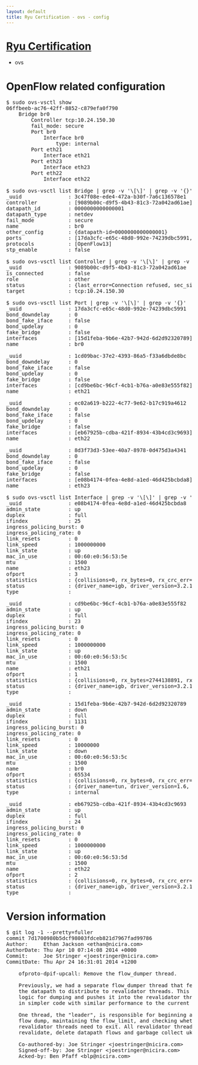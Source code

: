 ```yaml
---
layout: default
title: Ryu Certification - ovs - config
---
```

# [Ryu Certification](http://osrg.github.io/ryu/certification.html)
* ovs 

# OpenFlow related configuration
<pre>
$ sudo ovs-vsctl show
06ffbeeb-ac76-42ff-8852-c879efa0f790
    Bridge br0
        Controller tcp:10.24.150.30
        fail_mode: secure
        Port br0
            Interface br0
                type: internal
        Port eth21
            Interface eth21
        Port eth23
            Interface eth23
        Port eth22
            Interface eth22

$ sudo ovs-vsctl list Bridge | grep -v '\[\]' | grep -v '{}'
_uuid               : 3c47f08e-ede4-472a-b30f-7a6c136578e1
controller          : [9089b00c-d9f5-4b43-81c3-72a042ad61ae]
datapath_id         : 0000000000000001
datapath_type       : netdev
fail_mode           : secure
name                : br0
other_config        : {datapath-id=0000000000000001}
ports               : [17da3cfc-e65c-48d0-992e-74239dbc5991, 1cd09bac-37e2-4393-86a5-f33a6dbde8bc, 8d3f73d3-53ee-40a7-8978-0d475d3a4341, ec02a619-b222-4c77-9e62-b17c919a4612]
protocols           : [OpenFlow13]
stp_enable          : false

$ sudo ovs-vsctl list Controller | grep -v '\[\]' | grep -v '{}'
_uuid               : 9089b00c-d9f5-4b43-81c3-72a042ad61ae
is_connected        : false
role                : other
status              : {last_error=Connection refused, sec_since_connect=566, sec_since_disconnect=1, state=BACKOFF}
target              : tcp:10.24.150.30

$ sudo ovs-vsctl list Port | grep -v '\[\]' | grep -v '{}'
_uuid               : 17da3cfc-e65c-48d0-992e-74239dbc5991
bond_downdelay      : 0
bond_fake_iface     : false
bond_updelay        : 0
fake_bridge         : false
interfaces          : [15d1feba-9b6e-42b7-942d-6d2d92320789]
name                : br0

_uuid               : 1cd09bac-37e2-4393-86a5-f33a6dbde8bc
bond_downdelay      : 0
bond_fake_iface     : false
bond_updelay        : 0
fake_bridge         : false
interfaces          : [cd9be6bc-96cf-4cb1-b76a-a0e83e555f82]
name                : eth21

_uuid               : ec02a619-b222-4c77-9e62-b17c919a4612
bond_downdelay      : 0
bond_fake_iface     : false
bond_updelay        : 0
fake_bridge         : false
interfaces          : [eb67925b-cdba-421f-8934-43b4cd3c9693]
name                : eth22

_uuid               : 8d3f73d3-53ee-40a7-8978-0d475d3a4341
bond_downdelay      : 0
bond_fake_iface     : false
bond_updelay        : 0
fake_bridge         : false
interfaces          : [e08b4174-0fea-4e8d-a1ed-46d425bcbda8]
name                : eth23

$ sudo ovs-vsctl list Interface | grep -v '\[\]' | grep -v '{}'
_uuid               : e08b4174-0fea-4e8d-a1ed-46d425bcbda8
admin_state         : up
duplex              : full
ifindex             : 25
ingress_policing_burst: 0
ingress_policing_rate: 0
link_resets         : 0
link_speed          : 1000000000
link_state          : up
mac_in_use          : 00:60:e0:56:53:5e
mtu                 : 1500
name                : eth23
ofport              : 3
statistics          : {collisions=0, rx_bytes=0, rx_crc_err=0, rx_dropped=0, rx_errors=0, rx_frame_err=0, rx_over_err=0, rx_packets=0, tx_bytes=1395684000, tx_dropped=0, tx_errors=0, tx_packets=930456}
status              : {driver_name=igb, driver_version=3.2.10-k, firmware_version=2.10-9}
type                : 

_uuid               : cd9be6bc-96cf-4cb1-b76a-a0e83e555f82
admin_state         : up
duplex              : full
ifindex             : 23
ingress_policing_burst: 0
ingress_policing_rate: 0
link_resets         : 0
link_speed          : 1000000000
link_state          : up
mac_in_use          : 00:60:e0:56:53:5c
mtu                 : 1500
name                : eth21
ofport              : 1
statistics          : {collisions=0, rx_bytes=2744138891, rx_crc_err=0, rx_dropped=0, rx_errors=0, rx_frame_err=0, rx_over_err=0, rx_packets=1845424, tx_bytes=0, tx_dropped=0, tx_errors=0, tx_packets=0}
status              : {driver_name=igb, driver_version=3.2.10-k, firmware_version=2.10-9}
type                : 

_uuid               : 15d1feba-9b6e-42b7-942d-6d2d92320789
admin_state         : down
duplex              : full
ifindex             : 1131
ingress_policing_burst: 0
ingress_policing_rate: 0
link_resets         : 0
link_speed          : 10000000
link_state          : down
mac_in_use          : 00:60:e0:56:53:5c
mtu                 : 1500
name                : br0
ofport              : 65534
statistics          : {collisions=0, rx_bytes=0, rx_crc_err=0, rx_dropped=0, rx_errors=0, rx_frame_err=0, rx_over_err=0, rx_packets=0, tx_bytes=0, tx_dropped=0, tx_errors=0, tx_packets=0}
status              : {driver_name=tun, driver_version=1.6, firmware_version=N/A}
type                : internal

_uuid               : eb67925b-cdba-421f-8934-43b4cd3c9693
admin_state         : up
duplex              : full
ifindex             : 24
ingress_policing_burst: 0
ingress_policing_rate: 0
link_resets         : 0
link_speed          : 1000000000
link_state          : up
mac_in_use          : 00:60:e0:56:53:5d
mtu                 : 1500
name                : eth22
ofport              : 2
statistics          : {collisions=0, rx_bytes=0, rx_crc_err=0, rx_dropped=0, rx_errors=0, rx_frame_err=0, rx_over_err=0, rx_packets=0, tx_bytes=1643972774, tx_dropped=0, tx_errors=0, tx_packets=1102476}
status              : {driver_name=igb, driver_version=3.2.10-k, firmware_version=2.10-9}
type                : 
</pre>

# Version information
<pre>
$ git log -1 --pretty=fuller
commit 7d1700980b5dcf98003fdceb821d7967fad99786
Author:     Ethan Jackson &lt;ethan@nicira.com&gt;
AuthorDate: Thu Apr 10 07:14:08 2014 +0000
Commit:     Joe Stringer &lt;joestringer@nicira.com&gt;
CommitDate: Thu Apr 24 16:31:01 2014 +1200

    ofproto-dpif-upcall: Remove the flow_dumper thread.
    
    Previously, we had a separate flow_dumper thread that fetched flows from
    the datapath to distribute to revalidator threads. This patch takes the
    logic for dumping and pushes it into the revalidator threads, resulting
    in simpler code with similar performance to the current code.
    
    One thread, the &quot;leader&quot;, is responsible for beginning and ending each
    flow dump, maintaining the flow_limit, and checking whether the
    revalidator threads need to exit. All revalidator threads dump,
    revalidate, delete datapath flows and garbage collect ukeys.
    
    Co-authored-by: Joe Stringer &lt;joestringer@nicira.com&gt;
    Signed-off-by: Joe Stringer &lt;joestringer@nicira.com&gt;
    Acked-by: Ben Pfaff &lt;blp@nicira.com&gt;
</pre>
